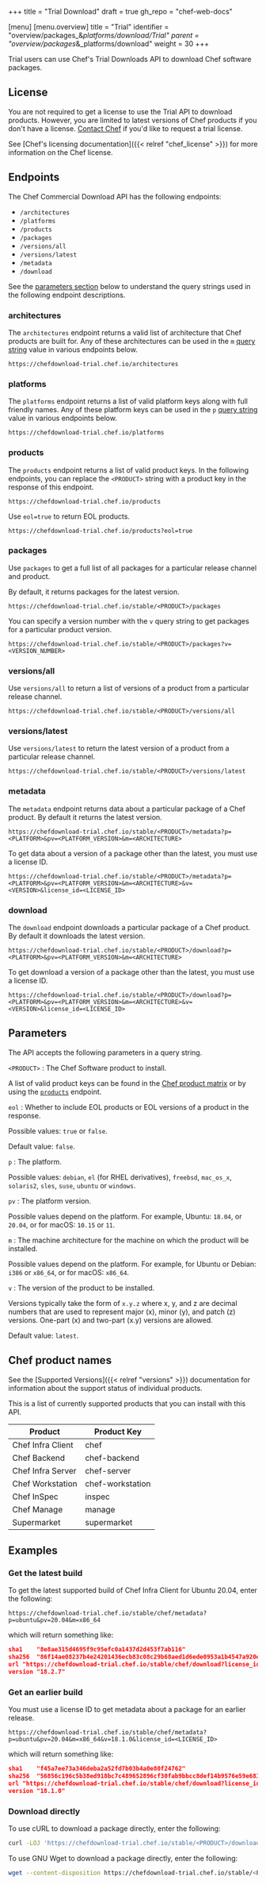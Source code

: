 +++
title = "Trial Download"
draft = true
gh_repo = "chef-web-docs"

[menu]
  [menu.overview]
    title = "Trial"
    identifier = "overview/packages_&_platforms/download/Trial"
    parent = "overview/packages_&_platforms/download"
    weight = 30
+++

Trial users can use Chef's Trial Downloads API to download Chef software packages.

## License

You are not required to get a license to use the Trial API to download products.
However, you are limited to latest versions of Chef products if you don't have a license.
[Contact Chef](https://www.chef.io/contact-us) if you'd like to request a trial license.

See [Chef's licensing documentation]({{< relref "chef_license" >}}) for more information on the Chef license.

## Endpoints

The Chef Commercial Download API has the following endpoints:

- `/architectures`
- `/platforms`
- `/products`
- `/packages`
- `/versions/all`
- `/versions/latest`
- `/metadata`
- `/download`

See the [parameters section](#parameters) below to understand the query strings used in the following endpoint descriptions.

### architectures

The `architectures` endpoint returns a valid list of architecture that Chef products are built for.
Any of these architectures can be used in the `m` [query string](#parameters) value in various endpoints below.

```plain
https://chefdownload-trial.chef.io/architectures
```

### platforms

The `platforms` endpoint returns a list of valid platform keys along with full friendly names. Any of these platform keys can be used in the `p` [query string](#parameters) value in various endpoints below.

```plain
https://chefdownload-trial.chef.io/platforms
```

### products

The `products` endpoint returns a list of valid product keys. In the following endpoints, you can replace the `<PRODUCT>` string with a product key in the response of this endpoint.

```plain
https://chefdownload-trial.chef.io/products
```

Use `eol=true` to return EOL products.

```plain
https://chefdownload-trial.chef.io/products?eol=true
```

### packages

Use `packages` to get a full list of all packages for a particular release channel and product.

By default, it returns packages for the latest version.

```plain
https://chefdownload-trial.chef.io/stable/<PRODUCT>/packages
```

You can specify a version number with the `v` query string to get packages for a particular product version.

```plain
https://chefdownload-trial.chef.io/stable/<PRODUCT>/packages?v=<VERSION_NUMBER>
```

### versions/all

Use `versions/all` to return a list of versions of a product from a particular release channel.

```plain
https://chefdownload-trial.chef.io/stable/<PRODUCT>/versions/all
```

### versions/latest

Use `versions/latest` to return the latest version of a product from a particular release channel.

```plain
https://chefdownload-trial.chef.io/stable/<PRODUCT>/versions/latest
```

### metadata

The `metadata` endpoint returns data about a particular package of a Chef product. By default it returns the latest version.

```plain
https://chefdownload-trial.chef.io/stable/<PRODUCT>/metadata?p=<PLATFORM>&pv=<PLATFORM_VERSION>&m=<ARCHITECTURE>
```

To get data about a version of a package other than the latest, you must use a license ID.

```plain
https://chefdownload-trial.chef.io/stable/<PRODUCT>/metadata?p=<PLATFORM>&pv=<PLATFORM_VERSION>&m=<ARCHITECTURE>&v=<VERSION>&license_id=<LICENSE_ID>
```

### download

The `download` endpoint downloads a particular package of a Chef product. By default it downloads the latest version.

```plain
https://chefdownload-trial.chef.io/stable/<PRODUCT>/download?p=<PLATFORM>&pv=<PLATFORM_VERSION>&m=<ARCHITECTURE>
```

To get download a version of a package other than the latest, you must use a license ID.

```plain
https://chefdownload-trial.chef.io/stable/<PRODUCT>/download?p=<PLATFORM>&pv=<PLATFORM_VERSION>&m=<ARCHITECTURE>&v=<VERSION>&license_id=<LICENSE_ID>
```

## Parameters

The API accepts the following parameters in a query string.

`<PRODUCT>`
: The Chef Software product to install.

  A list of valid product keys can be found in the [Chef product matrix](https://github.com/chef/mixlib-install/blob/main/PRODUCT_MATRIX.md) or by using the [`products`](#products) endpoint.

`eol`
: Whether to include EOL products or EOL versions of a product in the response.

  Possible values: `true` or `false`.

  Default value: `false`.

`p`
: The platform.

  Possible values: `debian`, `el` (for RHEL derivatives), `freebsd`, `mac_os_x`, `solaris2`, `sles`, `suse`, `ubuntu` or `windows`.

`pv`
: The platform version.

  Possible values depend on the platform. For example, Ubuntu: `18.04`, or `20.04`, or for macOS: `10.15` or `11`.

`m`
: The machine architecture for the machine on which the product will be installed.

  Possible values depend on the platform. For example, for Ubuntu or Debian: `i386` or `x86_64`, or for macOS: `x86_64`.

`v`
: The version of the product to be installed.

  Versions typically take the form of `x.y.z` where x, y, and z are decimal numbers that are used to represent major (x), minor (y), and patch (z) versions.
  One-part (x) and two-part (x.y) versions are allowed.

  Default value: `latest`.

## Chef product names

See the [Supported Versions]({{< relref "versions" >}}) documentation for information about the support status of individual products.

This is a list of currently supported products that you can install with this API.

| Product | Product Key  |
| ------- | ------------ |
| Chef Infra Client | chef |
| Chef Backend | chef-backend |
| Chef Infra Server | chef-server |
| Chef Workstation | chef-workstation |
| Chef InSpec | inspec |
| Chef Manage | manage |
| Supermarket | supermarket |

## Examples

### Get the latest build

To get the latest supported build of Chef Infra Client for Ubuntu 20.04, enter the following:

```plain
https://chefdownload-trial.chef.io/stable/chef/metadata?p=ubuntu&pv=20.04&m=x86_64
```

which will return something like:

```json
sha1	"8e8ae315d4695f9c95efc0a1437d2d453f7ab116"
sha256	"86f14ae08237b4e24201436ecb83c08c29b68aed1d6ede0953a1b4547a920e36"
url	"https://chefdownload-trial.chef.io/stable/chef/download?license_id=&m=x86_64&p=ubuntu&pv=20.04"
version	"18.2.7"
```

### Get an earlier build

You must use a license ID to get metadata about a package for an earlier release.

```plain
https://chefdownload-trial.chef.io/stable/chef/metadata?p=ubuntu&pv=20.04&m=x86_64&v=18.1.0&license_id=<LICENSE_ID>
```

which will return something like:

```json
sha1	"f45a7ee73a346deba2a52fd7b03b4a0e80f24762"
sha256	"56856c196c5b38ed918bc7c489652896cf30fab9bbcc8def14b9576e59e681f4"
url	"https://chefdownload-trial.chef.io/stable/chef/download?license_id=<LICENSE_ID>&m=x86_64&p=ubuntu&pv=20.04&v=18.1.0"
version	"18.1.0"
```

### Download directly

To use cURL to download a package directly, enter the following:

```bash
curl -LOJ 'https://chefdownload-trial.chef.io/stable/<PRODUCT>/download?p=<PLATFORM>&pv=<PLATFORM_VERSION>&m=<ARCHITECTURE>'
```

To use GNU Wget to download a package directly, enter the following:

```bash
wget --content-disposition https://chefdownload-trial.chef.io/stable/<PRODUCT>/download?p=<PLATFORM>&pv=<PLATFORM_VERSION>&m=<ARCHITECTURE>
```

